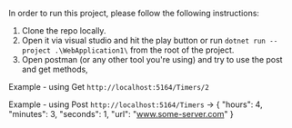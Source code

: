 In order to run this project, please follow the following instructions:

1) Clone the repo locally.
2) Open it via visual studio and hit the play button or run `dotnet run --project .\WebApplication1\` from the root of the project.
3) Open postman (or any other tool you're using) and try to use the post and get methods,
 
 Example - using Get `http://localhost:5164/Timers/2`
 
 Example - using Post `http://localhost:5164/Timers` -> {
                                                "hours": 4,
                                                "minutes": 3,
                                                "seconds": 1,
                                                "url": "www.some-server.com"
                                               }

